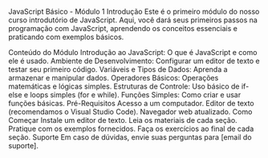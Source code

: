 JavaScript Básico - Módulo 1
Introdução
Este é o primeiro módulo do nosso curso introdutório de JavaScript. Aqui, você dará seus primeiros passos na programação com JavaScript, aprendendo os conceitos essenciais e praticando com exemplos básicos.

Conteúdo do Módulo
Introdução ao JavaScript: O que é JavaScript e como ele é usado.
Ambiente de Desenvolvimento: Configurar um editor de texto e testar seu primeiro código.
Variáveis e Tipos de Dados: Aprenda a armazenar e manipular dados.
Operadores Básicos: Operações matemáticas e lógicas simples.
Estruturas de Controle: Uso básico de if-else e loops simples (for e while).
Funções Simples: Como criar e usar funções básicas.
Pré-Requisitos
Acesso a um computador.
Editor de texto (recomendamos o Visual Studio Code).
Navegador web atualizado.
Como Começar
Instale um editor de texto.
Leia os materiais de cada seção.
Pratique com os exemplos fornecidos.
Faça os exercícios ao final de cada seção.
Suporte
Em caso de dúvidas, envie suas perguntas para [email do suporte].